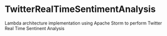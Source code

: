 # TwitterRealTimeSentimentAnalysis
Lambda architecture implementation using Apache Storm to perform Twitter Real Time Sentinent Analysis
